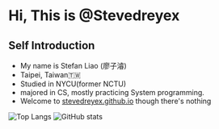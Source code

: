 # Hi, This is @Stevedreyex 

## Self Introduction  
- My name is Stefan Liao (廖子濬)
- Taipei, Taiwan🇹🇼
- Studied in NYCU(former NCTU)
- majored in CS, mostly practicing System programming.
- Welcome to [stevedreyex.github.io](http://stevedreyex.github.io) though there's nothing

![Top Langs](https://github-readme-stats.vercel.app/api/top-langs/?username=stevedreyex&layout=compact&theme=nord&count_private=true&langs_count=6)
![GitHub stats](https://github-readme-stats.vercel.app/api?username=stevedreyex&theme=nord&show_icons=true&count_private=true&hide=contribs)
<!---
stevedreyex/stevedreyex is a ✨ special ✨ repository because its `README.md` (this file) appears on your GitHub profile.
You can click the Preview link to take a look at your changes.
--->
